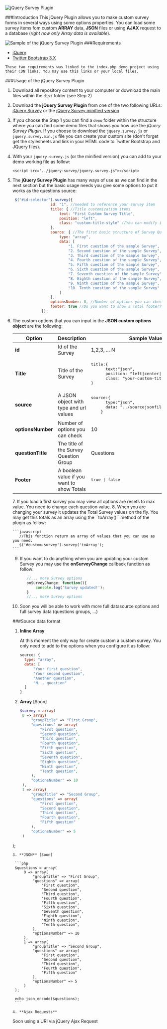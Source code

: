 ![jQuery Survey Plugin](https://github.com/codeATbusiness/jquery-survey/raw/master/src/plugin-images/jquery-survey-780x80.png "jQuery Survey Plugin")

###Introduction
This jQuery Plugin allows you to make custom survey forms in several ways using some options properties.
You can load some survey items fom custom **ARRAY** data, **JSON** files or using **AJAX** request to a database (_right now only Array data is available_).

![Sample of the jQuery Survey Plugin](https://github.com/codeATbusiness/jquery-survey/raw/master/src/plugin-images/sample-survey.jpg "Sample of the jQuery Survey Plugin")
###Requirements
   + [jQuery](https://jquery.com)
   + [Twitter Bootstrap 3.X](http://getbootstrap.com)

    These two requirements was linked to the index.php demo project using their CDN links. You may use this links or your local files.

###Usage of the jQuery Survey Plugin
1. Download all repository content to your computer or download the main files within the `dist` folder (see Step 2)
2. Download the **jQuery Survey Plugin** from one of the two following URLs:
[jQuery Survey](https://github.com/codeATbusiness/jquery-survey/dist/jquery.survey.js) or the [jQuery Survey minified version](https://github.com/codeATbusiness/jquery-survey/dist/jquery.survey.min.js)
3. If you choose the Step 1 you can find a `demo` folder within the structure where you can find some demo files that shows you how use the *jQuery Survey Plugin*. If you
choose to download the `jquery.survey.js` or `jquery.survey.min.js` file you can create your custom site (don't forget get the stylesheets and link in your HTML code to Twitter Bootstrap and JQuery files).
4. With your `jquery.survey.js` (or the minified version) you can add to your demo working file as follow:

   ```
   <script src="../jquery-survey/jquery.survey.js"></script>
   ```

5. The **jQuery Survey Plugin** has many ways of use as we can find in the next section but the basic usage needs you give some options to put it works as the questions source:

   ```javascript
    $("#id-selector").survey({
                    id: "1", //needed to reference your survey item
                    title: { //Title customization items
                        text: "First Custom Survey Title",
                        position: "left",
                        class: "custom-title-style" //You can modify it
                    },
                    source: { //The first basic structure of Survey Questions
                        type: "array",
                        data: [
                            "1. First cuestion of the sample Survey",
                            "2. Second cuestion of the sample Survey",
                            "3. Third cuestion of the sample Survey",
                            "4. Fourth cuestion of the sample Survey",
                            "5. Fifth cuestion of the sample Survey",
                            "6. Sixth cuestion of the sample Survey",
                            "7. Seventh cuestion of the sample Survey",
                            "8. Eighth cuestion of the sample Survey",
                            "9. Ninth cuestion of the sample Survey",
                            "10. Tenth cuestion of the sample Survey"
                        ]
                    },
                    optionsNumber: 8, //Number of options you can check
                    footer: true //Do you want to show a Total footer?
                });
   ```

6. The custom options that you can input in the **JSON custom options object** are the following:
   <table>
  <thead>
    <tr>
      <th>Option</th>
      <th>Description</th>
      <th>Sample Value</th>
    </tr>
</thead>
<tbody>
    <tr>
      <td><strong>id</strong></td>
      <td>Id of the Survey</td>
      <td>1,2,3, ... N</td>
    </tr>
    <tr>
      <td><strong>Title</strong></td>
      <td>Title of the Survey</td>
      <td><pre>title:{
      text:"json",
      position: "left|center|right",
      class: "your-custom-title-class-in-css"
}</pre></td>
    </tr>
    <tr>
      <td><strong>source</strong></td>
       <td>A JSON object with type and url values</td>
          <td><pre>source:{
      type:"json",
      data: "../sourcejsonfile.php"
    }</pre></td>
    </tr>
    <tr>
      <td><strong>optionsNumber</strong></td>
      <td>Number of options you can check</td>
      <td>10</td>
    </tr>
    <tr>
      <td><strong>questionTitle</strong></td>
      <td>The title of the Survey Question Group</td>
      <td>Questions</td>
    </tr>
    <tr>
      <td><strong>Footer</strong></td>
      <td>A boolean value if you want to show Totals</td>
      <td><pre>true | false</pre></td>
    </tr>
  </tbody>
   </table>
7. If you load a first survey you may view all options are resets to max value. You need to change each question value.
8. When you are changing your survey it updates the Total Survey values on the fly. You may get this totals as an array using the ``toArray()`` method of the plugin as follow:

    ```javascript
       //This function return an array of values that you can use as you need.
       $('#custom-survey').survey('toArray'); 
    ```
9. If you want to do anything when you are updating your custom Survey you may use the **onSurveyChange** callback function as follow:
    
    ```javascript
       //... more Survey options
       onSurveyChange: function(){
           console.log('Survey updated!');
       }
       //... more Survey options 
    ```
10. Soon you will be able to work with more full datasource options and full survey data (questions groups, ...)

###Source data format
1. **Inline Array**
   
    At this moment the only way for create custom a custom survey. You only need to add to the options when you configure it as follow:

    ```javascript
   source: {
      type: "array",
      data: [
          "Your first question",
          "Your second question",
          "Another question",
          "N... question"
      ]
   }
    ``` 

2. **Array** [Soon]
   ```php
   $survey = array(
    0 => array(
        "groupTitle" => "First Group",
        "questions" => array(
            "First question",
            "Second question",
            "Third question",
            "Fourth question",
            "Fifth question",
            "Sixth question",
            "Seventh question",
            "Eighth question",
            "Ninth question",
            "Tenth question",
        ),
        "optionsNumber" => 10
    ),
    1 => array(
        "groupTitle" => "Second Group",
        "questions" => array(
            "First question",
            "Second question",
            "Third question",
            "Fourth question",
            "Fifth question"
        ),
        "optionsNumber" => 5
    )
);
   ```
3. **JSON** [Soon]
   
    ```php
    $questions = array(
        0 => array(
            "groupTitle" => "First Group",
            "questions" => array(
                "First question",
                "Second question",
                "Third question",
                "Fourth question",
                "Fifth question",
                "Sixth question",
                "Seventh question",
                "Eighth question",
                "Ninth question",
                "Tenth question",
            ),
            "optionsNumber" => 10
        ),
        1 => array(
            "groupTitle" => "Second Group",
            "questions" => array(
                "First question",
                "Second question",
                "Third question",
                "Fourth question",
                "Fifth question"
            ),
            "optionsNumber" => 5
        )
    );

    echo json_encode($questions);
    ```

4. **Ajax Requests**
   ```
   Soon using a URI via jQuery Ajax Request
   ```
